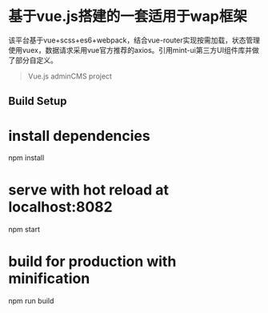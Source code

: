 # 基于vue.js搭建的一套适用于wap框架
该平台基于vue+scss+es6+webpack，结合vue-router实现按需加载，状态管理使用vuex，数据请求采用vue官方推荐的axios。引用mint-ui第三方UI组件库并做了部分自定义。

> Vue.js adminCMS project

## Build Setup


# install dependencies
npm install

# serve with hot reload at localhost:8082

npm start

# build for production with minification

npm run build

